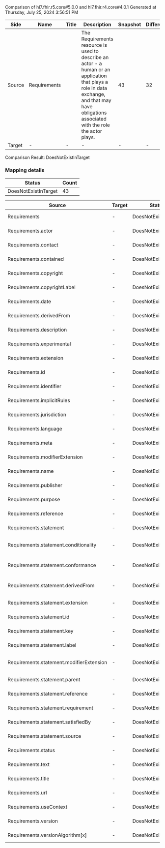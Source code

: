 Comparison of hl7.fhir.r5.core#5.0.0 and hl7.fhir.r4.core#4.0.1
Generated at Thursday, July 25, 2024 3:56:51 PM

| Side | Name | Title | Description | Snapshot | Differential |
| --- | --- | --- | --- | --- | --- |
| Source | Requirements |  | The Requirements resource is used to describe an actor - a human or an application that plays a role in data exchange, and that may have obligations associated with the role the actor plays. | 43 | 32 |
| Target | - | - | - | - | - |


Comparison Result: DoesNotExistInTarget


### Mapping details

| Status | Count |
| ------ | ----- |
DoesNotExistInTarget | 43 |


| Source | Target | Status | Message |
| ------ | ------ | ------ | ------- |
| Requirements | - | DoesNotExistInTarget | Requirements does not exist in target and has no mapping |
| Requirements.actor | - | DoesNotExistInTarget | Requirements.actor does not exist in target and has no mapping |
| Requirements.contact | - | DoesNotExistInTarget | Requirements.contact does not exist in target and has no mapping |
| Requirements.contained | - | DoesNotExistInTarget | Requirements.contained does not exist in target and has no mapping |
| Requirements.copyright | - | DoesNotExistInTarget | Requirements.copyright does not exist in target and has no mapping |
| Requirements.copyrightLabel | - | DoesNotExistInTarget | Requirements.copyrightLabel does not exist in target and has no mapping |
| Requirements.date | - | DoesNotExistInTarget | Requirements.date does not exist in target and has no mapping |
| Requirements.derivedFrom | - | DoesNotExistInTarget | Requirements.derivedFrom does not exist in target and has no mapping |
| Requirements.description | - | DoesNotExistInTarget | Requirements.description does not exist in target and has no mapping |
| Requirements.experimental | - | DoesNotExistInTarget | Requirements.experimental does not exist in target and has no mapping |
| Requirements.extension | - | DoesNotExistInTarget | Requirements.extension does not exist in target and has no mapping |
| Requirements.id | - | DoesNotExistInTarget | Requirements.id does not exist in target and has no mapping |
| Requirements.identifier | - | DoesNotExistInTarget | Requirements.identifier does not exist in target and has no mapping |
| Requirements.implicitRules | - | DoesNotExistInTarget | Requirements.implicitRules does not exist in target and has no mapping |
| Requirements.jurisdiction | - | DoesNotExistInTarget | Requirements.jurisdiction does not exist in target and has no mapping |
| Requirements.language | - | DoesNotExistInTarget | Requirements.language does not exist in target and has no mapping |
| Requirements.meta | - | DoesNotExistInTarget | Requirements.meta does not exist in target and has no mapping |
| Requirements.modifierExtension | - | DoesNotExistInTarget | Requirements.modifierExtension does not exist in target and has no mapping |
| Requirements.name | - | DoesNotExistInTarget | Requirements.name does not exist in target and has no mapping |
| Requirements.publisher | - | DoesNotExistInTarget | Requirements.publisher does not exist in target and has no mapping |
| Requirements.purpose | - | DoesNotExistInTarget | Requirements.purpose does not exist in target and has no mapping |
| Requirements.reference | - | DoesNotExistInTarget | Requirements.reference does not exist in target and has no mapping |
| Requirements.statement | - | DoesNotExistInTarget | Requirements.statement does not exist in target and has no mapping |
| Requirements.statement.conditionality | - | DoesNotExistInTarget | Requirements.statement.conditionality does not exist in target and has no mapping |
| Requirements.statement.conformance | - | DoesNotExistInTarget | Requirements.statement.conformance does not exist in target and has no mapping |
| Requirements.statement.derivedFrom | - | DoesNotExistInTarget | Requirements.statement.derivedFrom does not exist in target and has no mapping |
| Requirements.statement.extension | - | DoesNotExistInTarget | Requirements.statement.extension does not exist in target and has no mapping |
| Requirements.statement.id | - | DoesNotExistInTarget | Requirements.statement.id does not exist in target and has no mapping |
| Requirements.statement.key | - | DoesNotExistInTarget | Requirements.statement.key does not exist in target and has no mapping |
| Requirements.statement.label | - | DoesNotExistInTarget | Requirements.statement.label does not exist in target and has no mapping |
| Requirements.statement.modifierExtension | - | DoesNotExistInTarget | Requirements.statement.modifierExtension does not exist in target and has no mapping |
| Requirements.statement.parent | - | DoesNotExistInTarget | Requirements.statement.parent does not exist in target and has no mapping |
| Requirements.statement.reference | - | DoesNotExistInTarget | Requirements.statement.reference does not exist in target and has no mapping |
| Requirements.statement.requirement | - | DoesNotExistInTarget | Requirements.statement.requirement does not exist in target and has no mapping |
| Requirements.statement.satisfiedBy | - | DoesNotExistInTarget | Requirements.statement.satisfiedBy does not exist in target and has no mapping |
| Requirements.statement.source | - | DoesNotExistInTarget | Requirements.statement.source does not exist in target and has no mapping |
| Requirements.status | - | DoesNotExistInTarget | Requirements.status does not exist in target and has no mapping |
| Requirements.text | - | DoesNotExistInTarget | Requirements.text does not exist in target and has no mapping |
| Requirements.title | - | DoesNotExistInTarget | Requirements.title does not exist in target and has no mapping |
| Requirements.url | - | DoesNotExistInTarget | Requirements.url does not exist in target and has no mapping |
| Requirements.useContext | - | DoesNotExistInTarget | Requirements.useContext does not exist in target and has no mapping |
| Requirements.version | - | DoesNotExistInTarget | Requirements.version does not exist in target and has no mapping |
| Requirements.versionAlgorithm[x] | - | DoesNotExistInTarget | Requirements.versionAlgorithm[x] does not exist in target and has no mapping |

